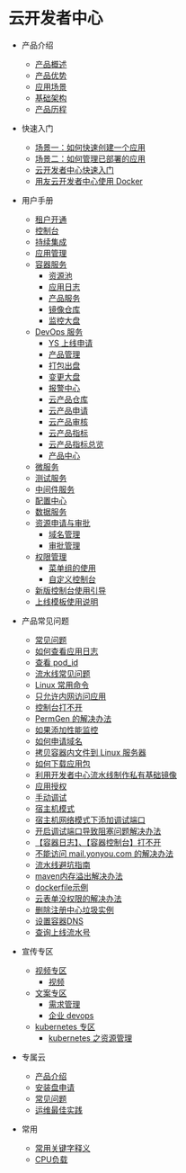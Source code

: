 # 云开发者中心

<!--
#位置变动[持续集成],[应用管理],[监控大盘]
#新添加[应用日志] [产品服务] [YS上线申请] [产品管理] [打包出盘] [云产品仓库] [云产品申请]
#      [云产品审核] [云产品指标] [云产品指标总览]
-->

- 产品介绍

  - [产品概述](articles/cloud/1-/overview.md)
  - [产品优势](articles/cloud/1-/advantage.md)
  - [应用场景](articles/cloud/1-/scene.md)
  - [基础架构](articles/cloud/1-/architecture.md)
  - [产品历程](articles/cloud/1-/releas_note.md)

- 快速入门

  - [场景一：如何快速创建一个应用](articles/cloud/2-/scene1.md)
  - [场景二：如何管理已部署的应用](articles/cloud/2-/scene2.md)
  - [云开发者中心快速入门](articles/cloud/2-/rumen.md)
  - [用友云开发者中心使用 Docker](articles/cloud/2-/center_docker.md)

- 用户手册

  - [租户开通](articles/cloud/3-/opening.md)
  - [控制台](articles/cloud/3-/control.md)
  - [持续集成](articles/cloud/3-/create.md)
  - [应用管理](articles/cloud/3-/application.md)
  - [容器服务](articles/cloud/3-/README.md)
    - [资源池](articles/cloud/3-/resource_pool.md)
    - [应用日志](articles/cloud/3-/app_log.md)
    - [产品服务](articles/cloud/3-/product_serve.md)
    - [镜像仓库](articles/cloud/3-/deploy.md)
    - [监控大盘](articles/cloud/3-/monitor.md)
  - [DevOps 服务](articles/cloud/3-/README.md)
    - [YS 上线申请](articles/cloud/3-/ys_online.md)
    - [产品管理](articles/cloud/3-/product_management.md)
    - [打包出盘](articles/cloud/3-/package.md)
    - [变更大盘](articles/cloud/3-/change.md)
    - [报警中心](articles/cloud/3-/alarm_center.md)
    - [云产品仓库](articles/cloud/3-/cloud_registry.md)
    - [云产品申请](articles/cloud/3-/cloud_apply.md)
    - [云产品审核](articles/cloud/3-/cloud_audit.md)
    - [云产品指标](articles/cloud/3-/cloud_index.md)
    - [云产品指标总览](articles/cloud/3-/cloud_overview.md)
    - [产品中心](articles/cloud/3-/app_product.md)
  - [微服务]()
  - [测试服务]()
  - [中间件服务](articles/cloud/3-/middleware.md)
  - [配置中心](articles/cloud/3-/config.md)
  - [数据服务]()
  - [资源申请与审批](articles/cloud/3-/README.md)
    - [域名管理](articles/cloud/3-/cmdb-domain.md)
    - [审批管理](articles/cloud/3-/exam.md)
  <!-- - [权限管理](articles/cloud/3-/access.md) -->
  - [权限管理](articles/README.md)
    - [菜单组的使用](articles/cloud/3-/menu_usage.md)
    - [自定义控制台](articles/cloud/3-/custom_console.md)
  - [新版控制台使用引导](articles/cloud/3-/usage_console.md)
  - [上线模板使用说明](articles/cloud/3-/update_template_usage.md)

- 产品常见问题

  - [常见问题](articles/cloud/4-/question.md)
  - [如何查看应用日志](articles/cloud/4-/log.md)
  - [查看 pod_id](articles/cloud/4-/get_pod_id.md)
  - [流水线常见问题](articles/cloud/4-/assembly_line_question.md)
  - [Linux 常用命令](articles/cloud/4-/common_linux_command.md)
  - [只允许内网访问应用](articles/cloud/4-/access_only_inside.md)
  - [控制台打不开](articles/cloud/4-/console_open_questions.md)
  - [PermGen 的解决办法](articles/cloud/4-/permgen_question.md)
  - [如果添加性能监控](articles/cloud/4-/how_to_add_pinpoint.md)
  - [如何申请域名](articles/cloud/4-/apply_domain_name.md)
  - [拷贝容器内文件到 Linux 服务器](articles/cloud/4-/copy_file2linux.md)
  - [如何下载应用包](articles/cloud/4-/download_app_package.md)
  - [利用开发者中心流水线制作私有基础镜像](articles/cloud/4-/create_ownbase_image.md)
  - [应用授权](articles/cloud/4-/authorize_app.md)
  - [手动调试](articles/cloud/4-/debug_mode.md)
  - [宿主机模式](articles/cloud/4-/host_mode.md)
  - [宿主机网络模式下添加调试端口](articles/cloud/4-/debug_in_host_mode.md)
  - [开启调试端口导致阻塞问题解决办法](articles/cloud/4-/solution_debug_mode.md)
  - [【容器日志】、【容器控制台】打不开](articles/cloud/4-/console.md)
  - [不能访问 mail.yonyou.com 的解决办法](articles/cloud/4-/cannot_connect_mail_yonyou_com.md)
  - [流水线避坑指南](articles/cloud/4-/assembly_line_FAQ.md)
  - [maven内存溢出解决办法](articles/cloud/4-/maven_out_of_memory.md)
  - [dockerfile示例](articles/cloud/4-/dockerfile_demo.md)
  - [云表单没权限的解决办法](articles/cloud/4-/yb_access_questions.md)
  - [删除注册中心垃圾实例](articles/cloud/4-/delete_garbage_pod.md)
  - [设置容器DNS](articles/cloud/4-/set_pod_dns.md)
  - [查询上线流水号](articles/cloud/4-/yb_id.md)

- 宣传专区

  - [视频专区](articles/cloud/5-/README.md)
    - [视频](articles/cloud/5-/video.md)
  - [文案专区](articles/cloud/5-/README.md)
    - [需求管理](articles/cloud/5-/requirement.md)
    - [企业 devops](articles/cloud/5-/enterprise_devops.md)
  - [kubernetes 专区](articles/cloud/5-/README.md)
    - [kubernetes 之资源管理](articles/cloud/5-/k8s_qos.md)

- 专属云
  - [产品介绍](articles/cloud/6-/product.md)
  - [安装盘申请](articles/cloud/6-/installer.md)
  - [常见问题](articles/cloud/6-/README.md)
  - [运维最佳实践](articles/cloud/6-/README.md)


- 常用
  - [常用关键字释义](articles/cloud/4-/keyword_definitions.md)
  - [CPU负载](articles/cloud/4-/what_is_CPU_utilization.md)